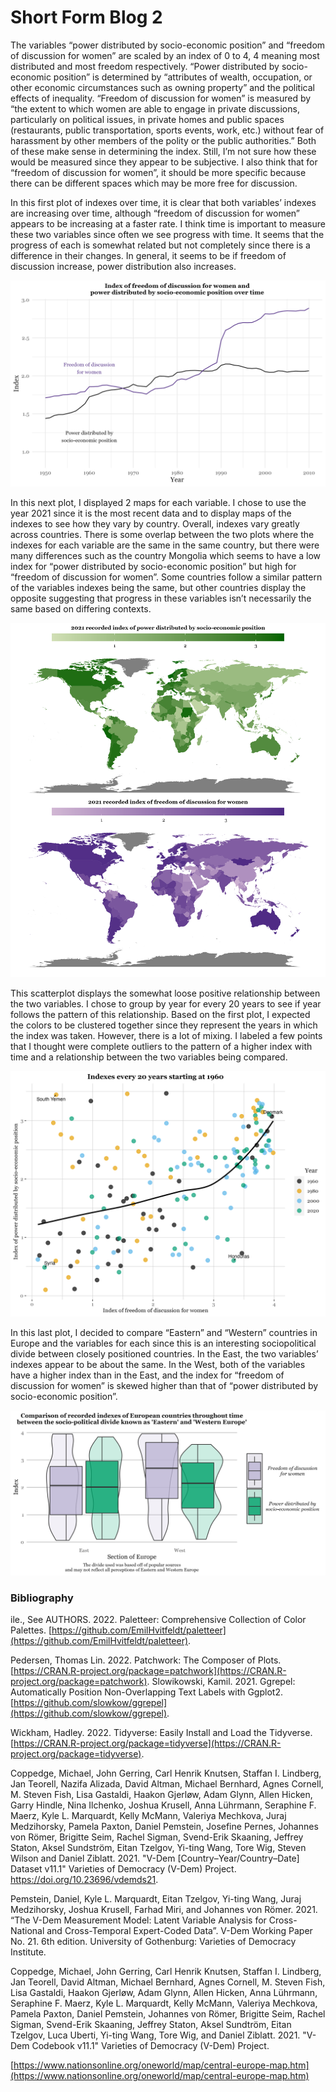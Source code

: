 # Short Form Blog 2

The variables “power distributed by socio-economic position” and “freedom of discussion for women” are scaled by an index of 0 to 4, 4 meaning most distributed and most freedom respectively.  “Power distributed by socio-economic position” is determined by “attributes of wealth, occupation, or other economic circumstances such as owning property” and the political effects of inequality. “Freedom of discussion for women” is measured by “the extent to which women are able to engage in private discussions, particularly on political issues, in private homes and public spaces (restaurants, public transportation, sports events, work, etc.) without fear of harassment by other members of the polity or the public authorities.” Both of these make sense in determining the index. Still, I’m not sure how these would be measured since they appear to be subjective. I also think that for “freedom of discussion for women”, it should be more specific because there can be different spaces which may be more free for discussion. 

In this first plot of indexes over time, it is clear that both variables’ indexes are increasing over time, although “freedom of discussion for women” appears to be increasing at a faster rate. I think time is important to measure these two variables since often we see progress with time. It seems that the progress of each is somewhat related but not completely since there is a difference in their changes. In general, it seems to be if freedom of discussion increase, power distribution also increases.

![vdem line plot](images/vdem_line.png)

In this next plot, I displayed 2 maps for each variable. I chose to use the year 2021 since it is the most recent data and to display maps of the indexes to see how they vary by country. Overall, indexes vary greatly across countries. There is some overlap between the two plots where the indexes for each variable are the same in the same country, but there were many differences such as the country Mongolia which seems to have a low index for “power distributed by socio-economic position” but high for “freedom of discussion for women”. Some countries follow a similar pattern of the variables indexes being the same, but other countries display the opposite suggesting that progress in these variables isn’t necessarily the same based on differing contexts. 

![vdem map plot](images/vdem_map.png)

This scatterplot displays the somewhat loose positive relationship between the two variables. I chose to group by year for every 20 years to see if year follows the pattern of this relationship. Based on the first plot, I expected the colors to be clustered together since they represent the years in which the index was taken. However, there is a lot of mixing. I labeled a few points that I thought were complete outliers to the pattern of a higher index with time and a relationship between the two variables being compared.

![vdem dot plot](images/vdem_dot.png)

In this last plot, I decided to compare “Eastern” and “Western” countries in Europe and the variables for each since this is an interesting sociopolitical divide between closely positioned countries. In the East, the two variables’ indexes appear to be about the same. In the West, both of the variables have a higher index than in the East, and the index for “freedom of discussion for women” is skewed higher than that of “power distributed by socio-economic position”. 

![vdem box plot](images/vdem_box.png)


### Bibliography
ile., See AUTHORS. 2022. Paletteer: Comprehensive Collection of Color Palettes. [https://github.com/EmilHvitfeldt/paletteer](https://github.com/EmilHvitfeldt/paletteer).

Pedersen, Thomas Lin. 2022. Patchwork: The Composer of Plots. [https://CRAN.R-project.org/package=patchwork](https://CRAN.R-project.org/package=patchwork).
Slowikowski, Kamil. 2021. Ggrepel: Automatically Position Non-Overlapping Text Labels with Ggplot2. [https://github.com/slowkow/ggrepel](https://github.com/slowkow/ggrepel).

Wickham, Hadley. 2022. Tidyverse: Easily Install and Load the Tidyverse. [https://CRAN.R-project.org/package=tidyverse](https://CRAN.R-project.org/package=tidyverse).

Coppedge, Michael, John Gerring, Carl Henrik Knutsen, Staffan I. Lindberg, Jan Teorell,
Nazifa Alizada, David Altman, Michael Bernhard, Agnes Cornell, M. Steven Fish, Lisa
Gastaldi, Haakon Gjerløw, Adam Glynn, Allen Hicken, Garry Hindle, Nina Ilchenko, Joshua
Krusell, Anna Lührmann, Seraphine F. Maerz, Kyle L. Marquardt, Kelly McMann, Valeriya
Mechkova, Juraj Medzihorsky, Pamela Paxton, Daniel Pemstein, Josefine Pernes, Johannes
von Römer, Brigitte Seim, Rachel Sigman, Svend-Erik Skaaning, Jeffrey Staton, Aksel
Sundström, Eitan Tzelgov, Yi-ting Wang, Tore Wig, Steven Wilson and Daniel Ziblatt. 2021.
"V-Dem [Country–Year/Country–Date] Dataset v11.1" Varieties of Democracy (V-Dem)
Project. https://doi.org/10.23696/vdemds21.

Pemstein, Daniel, Kyle L. Marquardt, Eitan Tzelgov, Yi-ting Wang, Juraj Medzihorsky,
Joshua Krusell, Farhad Miri, and Johannes von Römer. 2021. “The V-Dem Measurement
Model: Latent Variable Analysis for Cross-National and Cross-Temporal Expert-Coded
Data”. V-Dem Working Paper No. 21. 6th edition. University of Gothenburg: Varieties of
Democracy Institute.

Coppedge, Michael, John Gerring, Carl Henrik Knutsen, Staffan I. Lindberg, Jan Teorell,
David Altman, Michael Bernhard, Agnes Cornell, M. Steven Fish, Lisa Gastaldi, Haakon
Gjerløw, Adam Glynn, Allen Hicken, Anna Lührmann, Seraphine F. Maerz, Kyle L.
Marquardt, Kelly McMann, Valeriya Mechkova, Pamela Paxton, Daniel Pemstein, Johannes
von Römer, Brigitte Seim, Rachel Sigman, Svend-Erik Skaaning, Jeffrey Staton, Aksel
Sundtröm, Eitan Tzelgov, Luca Uberti, Yi-ting Wang, Tore Wig, and Daniel Ziblatt. 2021.
"V-Dem Codebook v11.1" Varieties of Democracy (V-Dem) Project.

[https://www.nationsonline.org/oneworld/map/central-europe-map.htm](https://www.nationsonline.org/oneworld/map/central-europe-map.htm)



